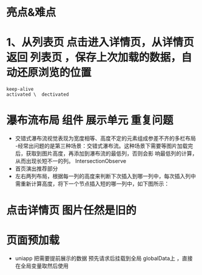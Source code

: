 # 亮点&难点

# 1、从列表页 点击进入详情页，从详情页 返回 列表页 ，保存上次加载的数据，自动还原浏览的位置
    keep-alive
    activated \  dectivated



# 瀑布流布局 组件 展示单元 重复问题
 - 交错式瀑布流视觉表现为宽度相等、高度不定的元素组成参差不齐的多栏布局
 -经常出问题的是第三种场景：交错式瀑布流。这种场景下需要等图片加载完后，获取到图片高度，再添加到瀑布流的最低列，否则会影    响最低列的计算，从而出现长短不一的列。
 IntersectionObserve
 - 首页演出推荐部分
 - 左右两列布局，根据每一列的高度来判断下次插入到哪一列中，每次插入列中需重新计算高度，将下一个节点插入短的哪一列中，如下图所示：

 # 点击详情页 图片任然是旧的

 # 页面预加载
  - uniapp 把需要提前展示的数据 预先请求后挂载到全局 globalData上 ，直接在全局变量取然后使用
